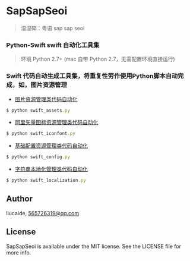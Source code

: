 # SapSapSeoi
> 湿湿碎：粤语 sap sap seoi

### Python-Swift swift 自动化工具集
> 环境 Python 2.7+ (mac 自带 Python 2.7，无需配置环境直接运行)
### Swift 代码自动生成工具集，将重复性劳作使用Python脚本自动完成，如，图片资源管理
- [图片资源管理类代码自动化](https://github.com/liucaide/SapSapSeoi/blob/master/swift/swift_assets.py)
```ruby
$ python swift_assets.py
```

- [阿里矢量图标资源管理类代码自动化](https://github.com/liucaide/SapSapSeoi/blob/master/swift/swift_iconfont.py)
```ruby
$ python swift_iconfont.py
```

- [基础配置资源管理类代码自动化](https://github.com/liucaide/SapSapSeoi/blob/master/swift/swift_config.py)
```ruby
$ python swift_config.py
```

- [字符串本地化管理类代码自动化](https://github.com/liucaide/SapSapSeoi/blob/master/swift/swift_localization.py)
```ruby
$ python swift_localization.py
```

## Author

liucaide, 565726319@qq.com

## License

SapSapSeoi is available under the MIT license. See the LICENSE file for more info.

